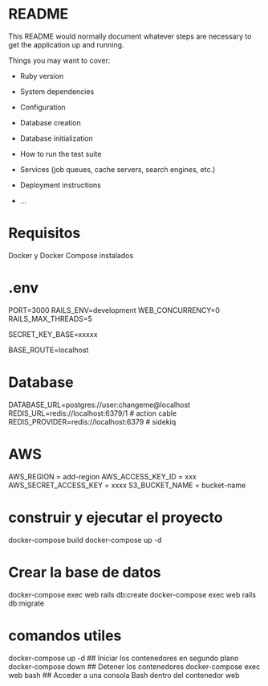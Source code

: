 # README

This README would normally document whatever steps are necessary to get the
application up and running.

Things you may want to cover:

* Ruby version

* System dependencies

* Configuration

* Database creation

* Database initialization

* How to run the test suite

* Services (job queues, cache servers, search engines, etc.)

* Deployment instructions

* ...

# Requisitos
Docker y Docker Compose instalados

# .env
PORT=3000
RAILS_ENV=development
WEB_CONCURRENCY=0
RAILS_MAX_THREADS=5

SECRET_KEY_BASE=xxxxx

BASE_ROUTE=localhost
# Database 
DATABASE_URL=postgres://user:changeme@localhost
REDIS_URL=redis://localhost:6379/1    # action cable
REDIS_PROVIDER=redis://localhost:6379 # sidekiq

# AWS 
AWS_REGION = add-region
AWS_ACCESS_KEY_ID = xxx
AWS_SECRET_ACCESS_KEY = xxxx
S3_BUCKET_NAME = bucket-name

# construir y ejecutar el proyecto
docker-compose build
docker-compose up -d

# Crear la base de datos
docker-compose exec web rails db:create
docker-compose exec web rails db:migrate

# comandos utiles
docker-compose up -d   ## Iniciar los contenedores en segundo plano
docker-compose down    ## Detener los contenedores
docker-compose exec web bash   ## Acceder a una consola Bash dentro del contenedor web
